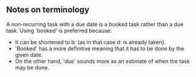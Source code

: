 ## Notes on terminology

A non-recurring task with a due date is a booked task rather than a due task. Using 'booked' is preferred because:

* It can be shortened to b: (as in that case d: is already taken).
* 'Booked' has a more definitive meaning that it has to be done by the given date.
* On the other hand, 'due' sounds more as an estimate of when the task may be done.
